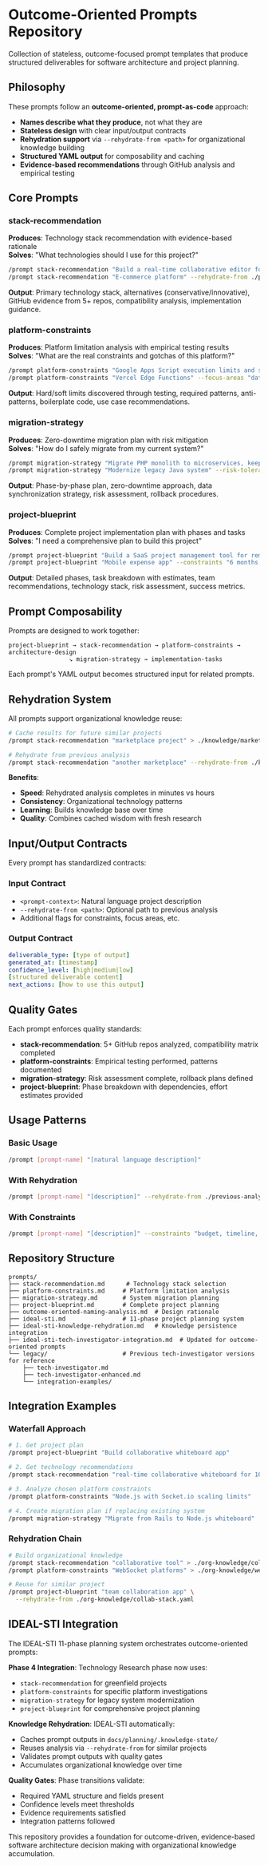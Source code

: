 # Outcome-Oriented Prompts Repository

Collection of stateless, outcome-focused prompt templates that produce structured deliverables for software architecture and project planning.

## Philosophy

These prompts follow an **outcome-oriented, prompt-as-code** approach:

- **Names describe what they produce**, not what they are
- **Stateless design** with clear input/output contracts  
- **Rehydration support** via `--rehydrate-from <path>` for organizational knowledge building
- **Structured YAML output** for composability and caching
- **Evidence-based recommendations** through GitHub analysis and empirical testing

## Core Prompts

### stack-recommendation
**Produces**: Technology stack recommendation with evidence-based rationale  
**Solves**: "What technologies should I use for this project?"

```bash
/prompt stack-recommendation "Build a real-time collaborative editor for 1000 users"
/prompt stack-recommendation "E-commerce platform" --rehydrate-from ./previous-analysis/marketplace.yaml
```

**Output**: Primary technology stack, alternatives (conservative/innovative), GitHub evidence from 5+ repos, compatibility analysis, implementation guidance.

### platform-constraints  
**Produces**: Platform limitation analysis with empirical testing results  
**Solves**: "What are the real constraints and gotchas of this platform?"

```bash
/prompt platform-constraints "Google Apps Script execution limits and state management"
/prompt platform-constraints "Vercel Edge Functions" --focus-areas "database,scaling"
```

**Output**: Hard/soft limits discovered through testing, required patterns, anti-patterns, boilerplate code, use case recommendations.

### migration-strategy
**Produces**: Zero-downtime migration plan with risk mitigation  
**Solves**: "How do I safely migrate from my current system?"

```bash
/prompt migration-strategy "Migrate PHP monolith to microservices, keep running during migration"
/prompt migration-strategy "Modernize legacy Java system" --risk-tolerance conservative
```

**Output**: Phase-by-phase plan, zero-downtime approach, data synchronization strategy, risk assessment, rollback procedures.

### project-blueprint
**Produces**: Complete project implementation plan with phases and tasks  
**Solves**: "I need a comprehensive plan to build this project"

```bash
/prompt project-blueprint "Build a SaaS project management tool for remote teams"
/prompt project-blueprint "Mobile expense app" --constraints "6 months, 2 person team"
```

**Output**: Detailed phases, task breakdown with estimates, team recommendations, technology stack, risk assessment, success metrics.

## Prompt Composability

Prompts are designed to work together:

```
project-blueprint → stack-recommendation → platform-constraints → architecture-design
                 ↘ migration-strategy → implementation-tasks
```

Each prompt's YAML output becomes structured input for related prompts.

## Rehydration System

All prompts support organizational knowledge reuse:

```bash
# Cache results for future similar projects
/prompt stack-recommendation "marketplace project" > ./knowledge/marketplace-stack.yaml

# Rehydrate from previous analysis  
/prompt stack-recommendation "another marketplace" --rehydrate-from ./knowledge/marketplace-stack.yaml
```

**Benefits**:
- **Speed**: Rehydrated analysis completes in minutes vs hours
- **Consistency**: Organizational technology patterns  
- **Learning**: Builds knowledge base over time
- **Quality**: Combines cached wisdom with fresh research

## Input/Output Contracts

Every prompt has standardized contracts:

### Input Contract
- `<prompt-context>`: Natural language project description
- `--rehydrate-from <path>`: Optional path to previous analysis
- Additional flags for constraints, focus areas, etc.

### Output Contract
```yaml
deliverable_type: [type of output]
generated_at: [timestamp]
confidence_level: [high|medium|low]
[structured deliverable content]
next_actions: [how to use this output]
```

## Quality Gates

Each prompt enforces quality standards:
- **stack-recommendation**: 5+ GitHub repos analyzed, compatibility matrix completed
- **platform-constraints**: Empirical testing performed, patterns documented  
- **migration-strategy**: Risk assessment complete, rollback plans defined
- **project-blueprint**: Phase breakdown with dependencies, effort estimates provided

## Usage Patterns

### Basic Usage
```bash
/prompt [prompt-name] "[natural language description]"
```

### With Rehydration
```bash  
/prompt [prompt-name] "[description]" --rehydrate-from ./previous-analysis/file.yaml
```

### With Constraints
```bash
/prompt [prompt-name] "[description]" --constraints "budget, timeline, team size"
```

## Repository Structure

```
prompts/
├── stack-recommendation.md      # Technology stack selection
├── platform-constraints.md     # Platform limitation analysis  
├── migration-strategy.md       # System migration planning
├── project-blueprint.md        # Complete project planning
├── outcome-oriented-naming-analysis.md  # Design rationale
├── ideal-sti.md                # 11-phase project planning system
├── ideal-sti-knowledge-rehydration.md   # Knowledge persistence integration
├── ideal-sti-tech-investigator-integration.md  # Updated for outcome-oriented prompts
└── legacy/                     # Previous tech-investigator versions for reference
    ├── tech-investigator.md
    ├── tech-investigator-enhanced.md
    └── integration-examples/
```

## Integration Examples

### Waterfall Approach
```bash
# 1. Get project plan
/prompt project-blueprint "Build collaborative whiteboard app"

# 2. Get technology recommendations  
/prompt stack-recommendation "real-time collaborative whiteboard for 100 users"

# 3. Analyze chosen platform constraints
/prompt platform-constraints "Node.js with Socket.io scaling limits"

# 4. Create migration plan if replacing existing system
/prompt migration-strategy "Migrate from Rails to Node.js whiteboard"
```

### Rehydration Chain
```bash
# Build organizational knowledge
/prompt stack-recommendation "collaborative tool" > ./org-knowledge/collab-stack.yaml
/prompt platform-constraints "WebSocket platforms" > ./org-knowledge/websocket-limits.yaml

# Reuse for similar project
/prompt project-blueprint "team collaboration app" \
  --rehydrate-from ./org-knowledge/collab-stack.yaml
```

## IDEAL-STI Integration

The IDEAL-STI 11-phase planning system orchestrates outcome-oriented prompts:

**Phase 4 Integration**: Technology Research phase now uses:
- `stack-recommendation` for greenfield projects
- `platform-constraints` for specific platform investigations  
- `migration-strategy` for legacy system modernization
- `project-blueprint` for comprehensive project planning

**Knowledge Rehydration**: IDEAL-STI automatically:
- Caches prompt outputs in `docs/planning/.knowledge-state/`
- Reuses analysis via `--rehydrate-from` for similar projects
- Validates prompt outputs with quality gates
- Accumulates organizational knowledge over time

**Quality Gates**: Phase transitions validate:
- Required YAML structure and fields present
- Confidence levels meet thresholds
- Evidence requirements satisfied
- Integration patterns followed

This repository provides a foundation for outcome-driven, evidence-based software architecture decision making with organizational knowledge accumulation.
